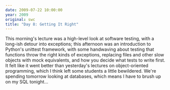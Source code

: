 ```yaml
---
date: 2009-07-22 10:00:00
year: 2009
original: swc
title: "Day 8: Getting It Right"
---
```

<p>This morning's lecture was a high-level look at software testing, with a long-ish detour into exceptions; this afternoon was an introduction to Python's unittest framework, with some handwaving about testing that functions throw the right kinds of exceptions, replacing files and other slow objects with mock equivalents, and how you decide what tests to write first. It felt like it went better than yesterday's lectures on object-oriented programming, which I think left some students a little bewildered. We're spending tomorrow looking at databases, which means I have to brush up on my SQL tonight…</p>
